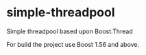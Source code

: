 # simple-threadpool
Simple threadpool based upon Boost.Thread

For build the project use Boost 1.56 and above.
